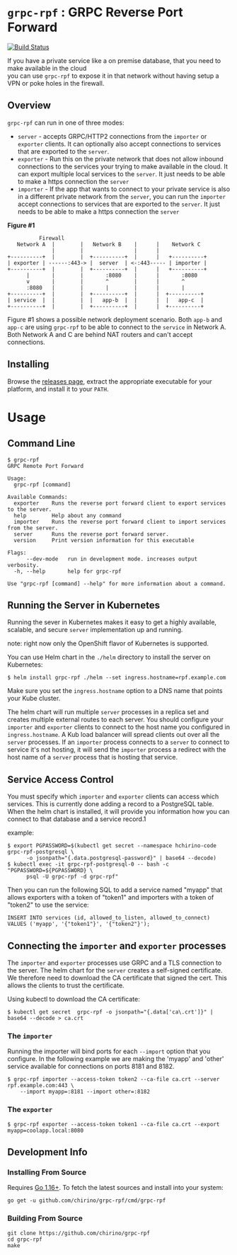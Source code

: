 # `grpc-rpf` : GRPC Reverse Port Forward

[![Build Status](https://github.com/chirino/grpc-rpf/actions/workflows/build.yml/badge.svg?branch=main)](https://github.com/chirino/grpc-rpf/actions/workflows/build.yml)

If you have a private service like a on premise database, that you need to make available in the cloud  
you can use `grpc-rpf` to expose it in that network without having setup a VPN or poke holes in the firewall.

## Overview

`grpc-rpf` can run in one of three modes:

* `server` - accepts GRPC/HTTP2 connections from the `importer` or `exporter` clients. It can optionally also accept
  connections to services that are exported to the `server`.
* `exporter` - Run this on the private network that does not allow inbound connections to the services your trying to
  make available in the cloud. It can export multiple local services to the `server`. It just needs to be able to make a
  https connection the `server`
* `importer` - If the app that wants to connect to your private service is also in a different private network from
  the `server`, you can run the `importer` accept connections to services that are exported to the `server`. It just
  needs to be able to make a https connection the `server`

**Figure #1**

              Firewall
       Network A  |        |   Network B    |      |    Network C
                  |        |                |      |              
    +----------+  |        |  +----------+  |      |   +----------+ 
    | exporter | ------:443-> |  server  | <-:443----- | importer | 
    +----------+  |        |  +----------+  |      |   +----------+ 
          |       |        |       :8080    |      |       :8080   
          v       |        |       ^        |      |       ^        
          :8080   |        |       |        |      |       |        
    +----------+  |        |  +----------+  |      |  +----------+  
    | service  |  |        |  |   app-b  |  |      |  |   app-c  |   
    +----------+  |        |  +----------+  |      |  +----------+    

Figure #1 shows a possible network deployment scenario. Both `app-b` and `app-c` are using `grpc-rpf` to be able to
connect to the `service` in Network A. Both Network A and C are behind NAT routers and can't accept connections.

## Installing

Browse the [releases page](https://github.com/chirino/grpc-rpf/releases), extract the appropriate executable for your
platform, and install it to your `PATH`.

# Usage

## Command Line

```shell
$ grpc-rpf
GRPC Remote Port Forward

Usage:
  grpc-rpf [command]

Available Commands:
  exporter    Runs the reverse port forward client to export services to the server.
  help        Help about any command
  importer    Runs the reverse port forward client to import services from the server.
  server      Runs the reverse port forward server.
  version     Print version information for this executable

Flags:
      --dev-mode   run in development mode. increases output verbosity.
  -h, --help       help for grpc-rpf

Use "grpc-rpf [command] --help" for more information about a command.
```

## Running the Server in Kubernetes

Running the sever in Kubernetes makes it easy to get a highly available, scalable, and secure `server` implementation up
and running.

note: right now only the OpenShift flavor of Kubernetes is supported.

You can use Helm chart in the `./helm` directory to install the server on Kubernetes:

```
$ helm install grpc-rpf ./helm --set ingress.hostname=rpf.example.com
```

Make sure you set the `ingress.hostname` option to a DNS name that points your Kube cluster.

The helm chart will run multiple `server` processes in a replica set and creates multiple external routes to each
server. You should configure your `importer` and `exporter` clients to connect to the host name you configured
in `ingress.hostname`. A Kub load balancer will spread clients out over all the `server` processes. If an `importer`
process connects to a
`server` to connect to service it's not hosting, it will send the `importer` process a redirect with the host name of
a `server` process that is hosting that service.

## Service Access Control

You must specify which `importer` and `exporter` clients can access which services. This is currently done adding a
record to a PostgreSQL table. When the helm chart is installed, it will provide you information how you can connect to
that database and a service record.1

example:

```shell
$ export PGPASSWORD=$(kubectl get secret --namespace hchirino-code grpc-rpf-postgresql \
      -o jsonpath="{.data.postgresql-password}" | base64 --decode)
$ kubectl exec -it grpc-rpf-postgresql-0 -- bash -c "PGPASSWORD=${PGPASSWORD} \
      psql -U grpc-rpf -d grpc-rpf"
```

Then you can run the following SQL to add a service named "myapp" that allows exporters with a token of "token1" and
importers with a token of "token2" to use the service:

```
INSERT INTO services (id, allowed_to_listen, allowed_to_connect) VALUES ('myapp', '{"token1"}', '{"token2"}');
```

## Connecting the `importer` and `exporter` processes

The `importer` and `exporter` processes use GRPC and a TLS connection to the server. The helm chart for the `server`
creates a self-signed certificate. We therefore need to download the CA certificate that signed the cert. This allows
the clients to trust the certificate.

Using kubectl to download the CA certificate:

```shell
$ kubectl get secret  grpc-rpf -o jsonpath="{.data['ca\.crt']}" | base64 --decode > ca.crt
```

### The `importer`

Running the importer will bind ports for each `--import` option that you configure. In the following example we are
making the 'myapp' and 'other' service available for connections on ports 8181 and 8182.

```shell
$ grpc-rpf importer --access-token token2 --ca-file ca.crt --server rpf.example.com:443 \
    --import myapp=:8181 --import other=:8182
```

### The `exporter`

```shell
$ grpc-rpf exporter --access-token token1 --ca-file ca.crt --export myapp=coolapp.local:8080
```

## Development Info

### Installing From Source

Requires [Go 1.16+](https://golang.org/dl/). To fetch the latest sources and install into your system:

    go get -u github.com/chirino/grpc-rpf/cmd/grpc-rpf

### Building From Source

    git clone https://github.com/chirino/grpc-rpf
    cd grpc-rpf
    make
